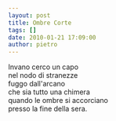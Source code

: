 ```yaml
---
layout: post
title: Ombre Corte
tags: []
date: 2010-01-21 17:09:00
author: pietro
---
```

Invano cerco un capo<br/>nel nodo di stranezze<br/>fuggo dall'arcano<br/>che sia tutto una chimera<br/>quando le ombre si accorciano<br/>presso la fine della sera.

